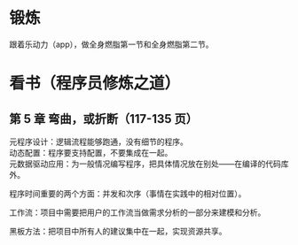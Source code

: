 # 锻炼

跟着乐动力（app），做全身燃脂第一节和全身燃脂第二节。

# 看书（程序员修炼之道）

## 第 5 章 弯曲，或折断（117-135 页）

元程序设计：逻辑流程能够跑通，没有细节的程序。  
动态配置：程序要支持配置，不要集成在一起。  
元数据驱动应用：为一般情况编写程序，把具体情况放在别处——在编译的代码库外。

程序时间重要的两个方面：并发和次序（事情在实践中的相对位置）。

工作流：项目中需要把用户的工作流当做需求分析的一部分来建模和分析。

黑板方法：把项目中所有人的建议集中在一起，实现资源共享。
